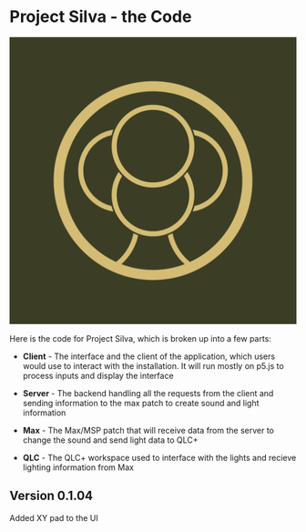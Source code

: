 # Project Silva - the Code

![Silva logo](/assets/logo.png)

Here is the code for Project Silva, which is broken up into a few parts:

* __Client__ - The interface and the client of the application, which users would use to interact with the installation. It will run mostly on p5.js to process inputs and display the interface

* __Server__ - The backend handling all the requests from the client and sending information to the max patch to create sound and light information

* __Max__ - The Max/MSP patch that will receive data from the server to change the sound and send light data to QLC+

* __QLC__ - The QLC+ workspace used to interface with the lights and recieve lighting information from Max

## Version 0.1.04

Added XY pad to the UI
